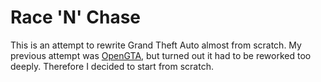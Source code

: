 # Race 'N' Chase

This is an attempt to rewrite Grand Theft Auto almost from scratch. My previous
attempt was [OpenGTA][], but turned out it had to be reworked too deeply.
Therefore I decided to start from scratch.

[OpenGTA]: https://github.com/mkmkme/OpenGTA
